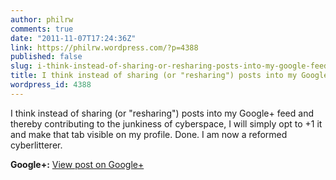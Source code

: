 ```yaml
---
author: philrw
comments: true
date: "2011-11-07T17:24:36Z"
link: https://philrw.wordpress.com/?p=4388
published: false
slug: i-think-instead-of-sharing-or-resharing-posts-into-my-google-feed
title: I think instead of sharing (or "resharing") posts into my Google+ feed...
wordpress_id: 4388
---
```


I think instead of sharing (or "resharing") posts into my Google+ feed and thereby contributing to the junkiness of cyberspace, I will simply opt to +1 it and make that tab visible on my profile. Done. I am now a reformed cyberlitterer.﻿

**Google+:** [View post on Google+](https://plus.google.com/112635701538421437720/posts/HDg3f8j91n1)
